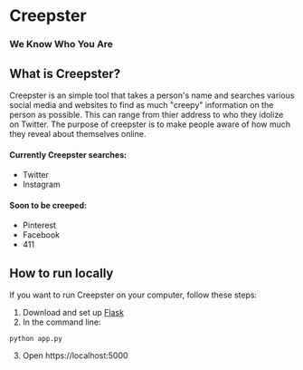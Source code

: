 # Creepster
### We Know Who You Are

## What is Creepster?
Creepster is an simple tool that takes a person's name and searches various social media and websites to find as much "creepy" information on the person as possible. This can range from thier address to who they idolize on Twitter. The purpose of creepster is to make people aware of how much they reveal about themselves online. 

#### Currently Creepster searches:
* Twitter 
* Instagram

#### Soon to be creeped:
* Pinterest
* Facebook
* 411


## How to run locally
If you want to run Creepster on your computer, follow these steps:
1. Download and set up [Flask](flask.pocoo.org)
2. In the command line:
```shell
python app.py
```
3. Open https://localhost:5000

